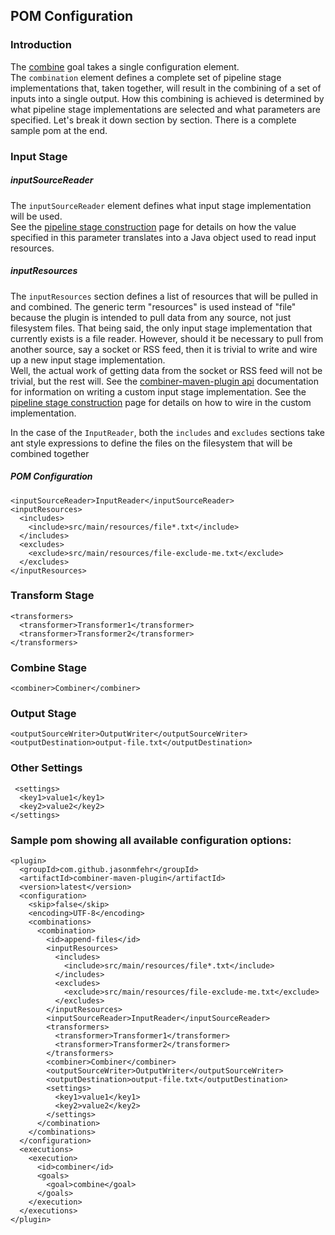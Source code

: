 ## POM Configuration

### Introduction
  The [combine](combine-mojo.html "combine goal") goal takes a single configuration element.  
  The `combination` element defines a complete set of pipeline stage implementations that, taken 
  together, will result in the combining of a set of inputs into a single output.  How this combining 
  is achieved is determined by what pipeline stage implementations are selected and what parameters 
  are specified.  Let's break it down section by section.  There is a complete sample pom at the end.

### Input Stage

##### inputSourceReader
  The `inputSourceReader` element defines what input stage implementation will be used.  
  See the [pipeline stage construction](pipeline_stage_construction.html "pipeline stage construction") page 
  for details on how the value specified in this parameter translates into a Java object used to read input 
  resources.

##### inputResources
  The `inputResources` section defines a list of resources that will be pulled in and combined.  The 
  generic term "resources" is used instead of "file" because the plugin is intended to pull data from 
  any source, not just filesystem files.  That being said, the only input stage implementation that 
  currently exists is a file reader.  However, should it be necessary to pull from another source, 
  say a socket or RSS feed, then it is trivial to write and wire up a new input stage implementation.  
  Well, the actual work of getting data from the socket or RSS feed will not be trivial, but the rest 
  will.  See the [combiner-maven-plugin api](../combiner-maven-plugin-api/index.html "plugin api") 
  documentation for information on writing a custom input stage implementation.  See the 
  [pipeline stage construction](pipeline_stage_construction.html "pipeline stage construction") page 
  for details on how to wire in the custom implementation.
  
  In the case of the `InputReader`, both the `includes` and `excludes` sections take ant style expressions 
  to define the files on the filesystem that will be combined together
  
##### POM Configuration
    
```
<inputSourceReader>InputReader</inputSourceReader>
<inputResources>
  <includes>
    <include>src/main/resources/file*.txt</include>
  </includes>
  <excludes>
    <exclude>src/main/resources/file-exclude-me.txt</exclude>
  </excludes>
</inputResources>
```

### Transform Stage
```
<transformers>
  <transformer>Transformer1</transformer>
  <transformer>Transformer2</transformer>
</transformers>
```

### Combine Stage
```
<combiner>Combiner</combiner>
```

### Output Stage
```
<outputSourceWriter>OutputWriter</outputSourceWriter>
<outputDestination>output-file.txt</outputDestination>
```

### Other Settings
```
 <settings>
  <key1>value1</key1>
  <key2>value2</key2>
</settings>
```
  
### Sample pom showing all available configuration options:
```
<plugin>
  <groupId>com.github.jasonmfehr</groupId>
  <artifactId>combiner-maven-plugin</artifactId>
  <version>latest</version>
  <configuration>
    <skip>false</skip>
    <encoding>UTF-8</encoding>
    <combinations>
      <combination>
        <id>append-files</id>
        <inputResources>
          <includes>
            <include>src/main/resources/file*.txt</include>
          </includes>
          <excludes>
            <exclude>src/main/resources/file-exclude-me.txt</exclude>
          </excludes>
        </inputResources>
        <inputSourceReader>InputReader</inputSourceReader>
        <transformers>
          <transformer>Transformer1</transformer>
          <transformer>Transformer2</transformer>
        </transformers>
        <combiner>Combiner</combiner>
        <outputSourceWriter>OutputWriter</outputSourceWriter>
        <outputDestination>output-file.txt</outputDestination>
        <settings>
          <key1>value1</key1>
          <key2>value2</key2>
        </settings>
      </combination>
    </combinations>
  </configuration>
  <executions>
    <execution>
      <id>combiner</id>
      <goals>
        <goal>combine</goal>
      </goals>
    </execution>
  </executions>
</plugin>
```